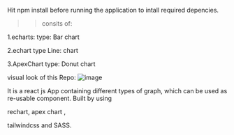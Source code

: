 Hit npm install before running the application to intall required depencies.

>>consits of:

1.echarts: type: Bar chart

2.echart type Line: chart

3.ApexChart type: Donut chart

<!--npm i echarts-->
<!--npm i --save echarts-for-react-->


<!-- Types of Line echartReactJS -->
<!-- https://echarts.apache.org/examples/en/index.html -->
<!-- https://www.chartjs.org/docs/latest/charts/line.html -->

<!-- work status: -->
<!-- https://codesandbox.io/s/priceless-margulis-e4zxdm?file=/src/App.js -->



visual look of this Repo:
![image](https://user-images.githubusercontent.com/71959978/212699127-613a4b6d-18e2-4f2c-bc9f-de3cd3b70cdd.png)


It is a react js App containing different types of graph, which can be used as re-usable component.
Built by using 

rechart, apex chart ,

tailwindcss and SASS.
